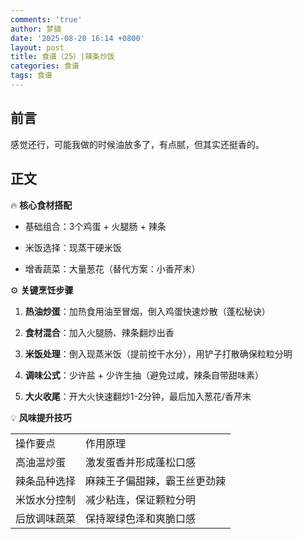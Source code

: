 ```yaml
---
comments: 'true'
author: 梦貘
date: '2025-08-20 16:14 +0800'
layout: post
title: 食谱（25）|辣条炒饭
categories: 食谱
tags: 食谱
---
```

## 前言

感觉还行，可能我做的时候油放多了，有点腻，但其实还挺香的。

## 正文

🔥 **核心食材搭配**

- 基础组合：3个鸡蛋 + 火腿肠 + 辣条
  
- 米饭选择：现蒸干硬米饭
  
- 增香蔬菜：大量葱花（替代方案：小香芹末）
  

⚙️ **关键烹饪步骤**

1. **热油炒蛋**：加热食用油至冒烟，倒入鸡蛋快速炒散（蓬松秘诀）
  
2. **食材混合**：加入火腿肠、辣条翻炒出香
  
3. **米饭处理**：倒入现蒸米饭（提前控干水分），用铲子打散确保粒粒分明
  
4. **调味公式**：少许盐 + 少许生抽（避免过咸，辣条自带甜味素）
  
5. **大火收尾**：开大火快速翻炒1-2分钟，最后加入葱花/香芹末
  

💡 **风味提升技巧**

|     |     |
| --- | --- |
| 操作要点 | 作用原理 |
| 高油温炒蛋 | 激发蛋香并形成蓬松口感 |
| 辣条品种选择 | 麻辣王子偏甜辣，霸王丝更劲辣 |
| 米饭水分控制 | 减少粘连，保证颗粒分明 |
| 后放调味蔬菜 | 保持翠绿色泽和爽脆口感 |
